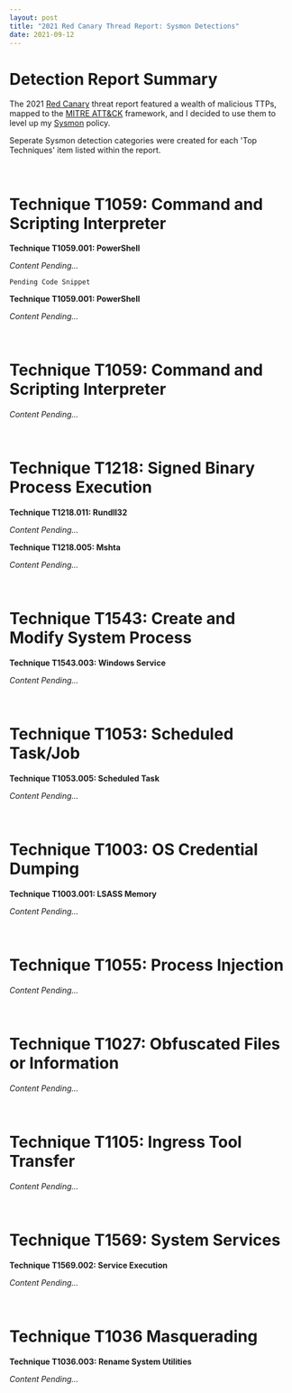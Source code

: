 ```yaml
---
layout: post
title: "2021 Red Canary Thread Report: Sysmon Detections"
date: 2021-09-12
---
```


<!-- <img src="{{site.url}}/img/MITRE_Nav_Kibana.jpg" alt="MITRE ATT&CK Navigator in Kibana" width="1000" height="500"> --> 

<ul>
</ul>

<h1>Detection Report Summary</h1>

<p>The 2021 <a href="https://redcanary.com/">Red Canary</a> threat report featured a wealth of malicious TTPs, mapped to the <a href="https://attack.mitre.org/">MITRE ATT&CK</a> framework, and I decided to use them to level up my <a href="https://docs.microsoft.com/en-us/sysinternals/downloads/sysmon">Sysmon</a> policy.</p>

<p>Seperate Sysmon detection categories were created for each 'Top Techniques' item listed within the report.</p>

<br>

<h1>Technique T1059: Command and Scripting Interpreter</h1>

<b>Technique T1059.001: PowerShell</b>

<p><i>Content Pending...</i></p>

<code>Pending Code Snippet</code>
  
<b>Technique T1059.001: PowerShell</b>

<p><i>Content Pending...</i></p>

<br>

<h1>Technique T1059: Command and Scripting Interpreter</h1>

<p><i>Content Pending...</i></p>

<br>

<h1>Technique T1218: Signed Binary Process Execution</h1>

<b>Technique T1218.011: Rundll32</b>

<p><i>Content Pending...</i></p>

<b>Technique T1218.005: Mshta</b>

<p><i>Content Pending...</i></p>

<br>

<h1>Technique T1543: Create and Modify System Process</h1>

<b>Technique T1543.003: Windows Service</b>

<p><i>Content Pending...</i></p>

<br>

<h1>Technique T1053: Scheduled Task/Job</h1>

<b>Technique T1053.005: Scheduled Task</b>

<p><i>Content Pending...</i></p>

<br>

<h1>Technique T1003: OS Credential Dumping</h1>

<b>Technique T1003.001: LSASS Memory</b>

<p><i>Content Pending...</i></p>

<br>

<h1>Technique T1055: Process Injection</h1>

<p><i>Content Pending...</i></p>

<br>

<h1>Technique T1027: Obfuscated Files or Information</h1>

<p><i>Content Pending...</i></p>

<br>

<h1>Technique T1105: Ingress Tool Transfer</h1>

<p><i>Content Pending...</i></p>

<br>

<h1>Technique T1569: System Services</h1>

<b>Technique T1569.002: Service Execution</b>

<p><i>Content Pending...</i></p>

<br>
    
<h1>Technique T1036 Masquerading</h1>

<b>Technique T1036.003: Rename System Utilities</b>

<p><i>Content Pending...</i></p>

<br>
